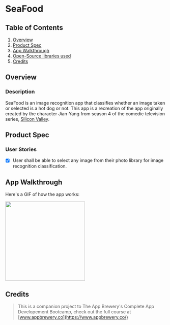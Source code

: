 # SeaFood

## Table of Contents
1. [Overview](#Overview)
2. [Product Spec](#Product-Spec)
3. [App Walkthrough](#App-Walkthrough)
4. [Open-Source libraries used](#Open-Source-libraries-used)
5. [Credits](#Credits)

## Overview
### Description

SeaFood is an image recognition app that classifies whether an image taken or selected is a hot dog or not. This app is a recreation of the app originally created by the character Jian-Yang from season 4 of the comedic television series, [Silicon Valley](https://en.wikipedia.org/wiki/Silicon_Valley_(TV_series)#Cast_and_characters).

## Product Spec
### User Stories

- [X] User shall be able to select any image from their photo library for image recognition classification.

## App Walkthrough

Here's a GIF of how the app works:

<img src="ADD_GIF_LINK" width=250><br>

## Credits

>This is a companion project to The App Brewery's Complete App Developement Bootcamp, check out the full course at [www.appbrewery.co](https://www.appbrewery.co/)
